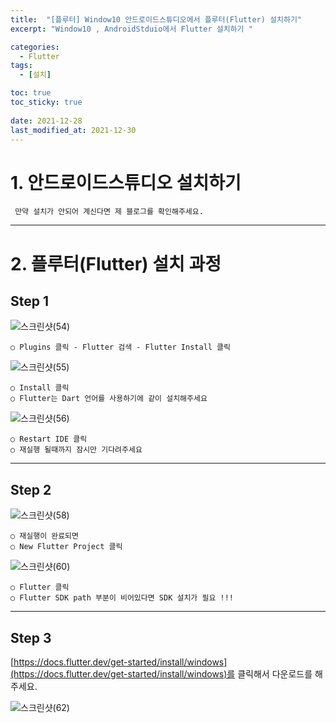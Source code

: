 ```yaml
---
title:  "[플루터] Window10 안드로이드스튜디오에서 플루터(Flutter) 설치하기"
excerpt: "Window10 , AndroidStduio에서 Flutter 설치하기 "

categories:
  - Flutter
tags:
  - [설치]

toc: true
toc_sticky: true
 
date: 2021-12-28  
last_modified_at: 2021-12-30
---
```


# 1. 안드로이드스튜디오 설치하기 

     만약 설치가 안되어 계신다면 제 블로그를 확인해주세요.

---

# 2. 플루터(Flutter) 설치 과정 

## Step 1 

![스크린샷(54)](https://user-images.githubusercontent.com/55564114/147729914-80371b09-f38c-4936-8c34-4cdf2b63c136.png)  

    ○ Plugins 클릭 - Flutter 검색 - Flutter Install 클릭  

![스크린샷(55)](https://user-images.githubusercontent.com/55564114/147730013-f3ee73dc-b2a2-49b1-afa6-78b68a241005.png)  

    ○ Install 클릭  
    ○ Flutter는 Dart 언어를 사용하기에 같이 설치해주세요  

![스크린샷(56)](https://user-images.githubusercontent.com/55564114/147730100-60277559-6be4-4434-a190-1b826c7d6de9.png)  

    ○ Restart IDE 클릭
    ○ 재실행 될때까지 잠시만 기다려주세요 

---

## Step 2 

![스크린샷(58)](https://user-images.githubusercontent.com/55564114/147730224-7b1de4b7-ff96-4b67-8de0-0436dd45e4d6.png)  

    ○ 재실행이 완료되면
    ○ New Flutter Project 클릭  

![스크린샷(60)](https://user-images.githubusercontent.com/55564114/147730354-d143553f-86cd-4d19-bc5b-25010c204c71.png)  

    ○ Flutter 클릭 
    ○ Flutter SDK path 부분이 비어있다면 SDK 설치가 필요 !!!

---

## Step 3 

[https://docs.flutter.dev/get-started/install/windows](https://docs.flutter.dev/get-started/install/windows)를 클릭해서 다운로드를 해주세요.  
  
  ![스크린샷(62)](https://user-images.githubusercontent.com/55564114/147730554-f7abd644-c831-47f2-872e-8145e5085e05.png)  

  





